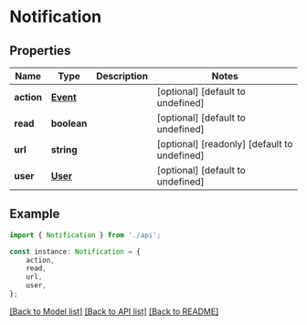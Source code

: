 # Notification


## Properties

Name | Type | Description | Notes
------------ | ------------- | ------------- | -------------
**action** | [**Event**](Event.md) |  | [optional] [default to undefined]
**read** | **boolean** |  | [optional] [default to undefined]
**url** | **string** |  | [optional] [readonly] [default to undefined]
**user** | [**User**](User.md) |  | [optional] [default to undefined]

## Example

```typescript
import { Notification } from './api';

const instance: Notification = {
    action,
    read,
    url,
    user,
};
```

[[Back to Model list]](../README.md#documentation-for-models) [[Back to API list]](../README.md#documentation-for-api-endpoints) [[Back to README]](../README.md)
